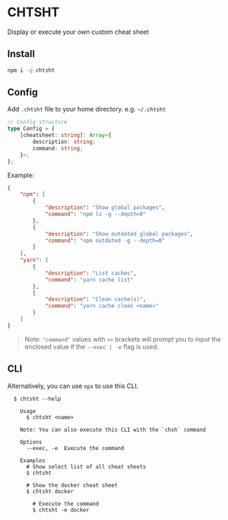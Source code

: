 # CHTSHT

Display or execute your own custom cheat sheet

## Install

```sh
npm i -g chtsht
```

## Config

Add `.chtsht` file to your home directory. e.g. `~/.chtsht`

```ts
// Config structure
type Config = {
	[cheatsheet: string]: Array<{
		description: string;
		command: string;
	}>;
};
```

Example:

```json
{
	"npm": [
		{
			"description": "Show global packages",
			"command": "npm ls -g --depth=0"
		},
		{
			"description": "Show outdated global packages",
			"command": "npm outdated -g --depth=0"
		}
	],
	"yarn": [
		{
			"description": "List caches",
			"command": "yarn cache list"
		},
		{
			"description": "Clean cache(s)",
			"command": "yarn cache clean <name>"
		}
	]
}
```

> Note: `"command"` values with `<>` brackets will prompt you to input the enclosed value if the `--exec | -e` flag is used.

## CLI

Alternatively, you can use `npx` to use this CLI.

```
  $ chtsht --help

	Usage
	  $ chtsht <name>

	Note: You can also execute this CLI with the `chsh` command

	Options
	  --exec, -e  Execute the command

	Examples
	  # Show select list of all cheat sheets
	  $ chtsht

	  # Show the docker cheat sheet
	  $ chtsht docker

		# Execute the command
		$ chtsht -e docker
```
